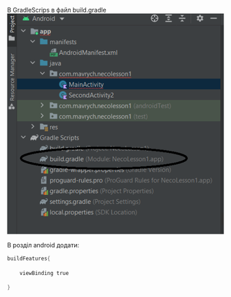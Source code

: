 В GradleScrips в файл build.gradle
![alt text](pictures/004-1.png)

В розділ android додати:
```gradle
buildFeatures{ 

    viewBinding true 

}
```